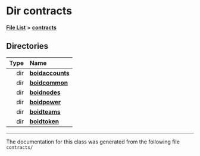 
# Dir contracts


[**File List**](files.md) **>** [**contracts**](dir_ae9b15dd87e066e1908bbd90e8f38627.md)












## Directories

| Type | Name |
| ---: | :--- |
| dir | [**boidaccounts**](dir_5457141dbb61115f5a8cfafcf4df73ff.md) <br> |
| dir | [**boidcommon**](dir_1379e245553e8cc39a16063d19589c5a.md) <br> |
| dir | [**boidnodes**](dir_faa9e3ab3ac8951a334caa7b59b8744e.md) <br> |
| dir | [**boidpower**](dir_4fa9b7c4a3edefd214ebf5845c852217.md) <br> |
| dir | [**boidteams**](dir_885226d501ced227e3fb077d4dccbffb.md) <br> |
| dir | [**boidtoken**](dir_8f3b15e9c9e9abb8fc9f284ea338c987.md) <br> |

















------------------------------
The documentation for this class was generated from the following file `contracts/`
